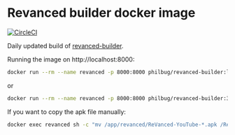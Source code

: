 # Revanced builder docker image

[![CircleCI](https://circleci.com/gh/PhilBug/revanced-docker.svg?style=svg)](https://app.circleci.com/pipelines/gh/PhilBug/revanced-docker)


Daily updated build of [revanced-builder](https://github.com/reisxd/revanced-builder).  

Running the image on http://localhost:8000:

```bash
docker run --rm --name revanced -p 8000:8000 philbug/revanced-builder:latest
```

or

```bash
docker run --rm --name revanced -p 8000:8000 philbug/revanced-builder:3.2.3
```



If you want to copy the apk file manually:

```bash
docker exec revanced sh -c "mv /app/revanced/ReVanced-YouTube-*.apk /ReVanced.apk" && docker cp revanced:/ReVanced.apk .
```
